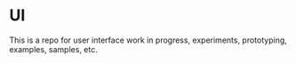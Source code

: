 # UI

This is a repo for user interface work in progress, experiments, prototyping, examples, samples, etc.
